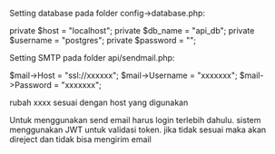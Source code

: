 Setting database pada folder config->database.php:

private $host = "localhost";
private $db_name = "api_db";
private $username = "postgres";
private $password = "";

Setting SMTP pada folder api/sendmail.php: 

$mail->Host       = "ssl://xxxxxx";
$mail->Username   = "xxxxxxx";
$mail->Password   = "xxxxxxx";

rubah xxxx sesuai dengan host yang digunakan


Untuk menggunakan send email harus login terlebih dahulu. sistem menggunakan JWT untuk validasi token. jika tidak sesuai maka akan direject dan tidak bisa mengirim email
    
 
